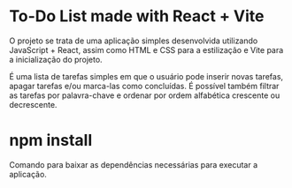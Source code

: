 # To-Do List made with React + Vite
O projeto se trata de uma aplicação simples desenvolvida utilizando JavaScript + React, assim como HTML e CSS para a estilização e Vite para a inicialização do projeto.

É uma lista de tarefas simples em que o usuário pode inserir novas tarefas, apagar tarefas  e/ou marca-las como concluídas. É possível também filtrar as tarefas por palavra-chave e ordenar por ordem alfabética crescente ou decrescente. 

# npm install
Comando para baixar as dependências necessárias para executar a aplicação.